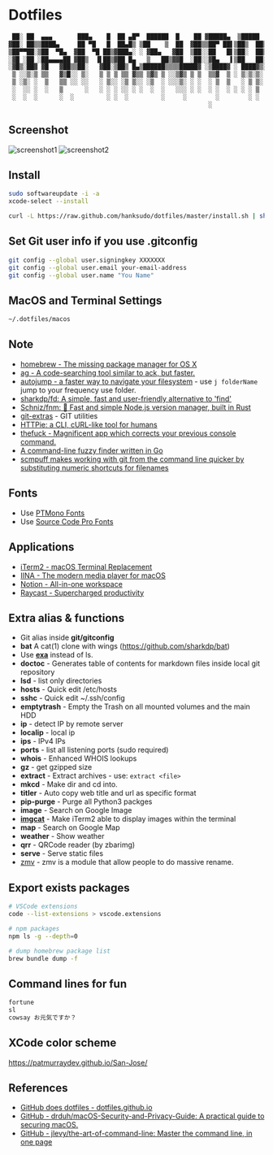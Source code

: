 # Dotfiles

```bash
 ██░ ██  ▄▄▄       ███▄    █  ██ ▄█▀  ██████  █    ██ ▓█████▄  ▒█████
▓██░ ██▒▒████▄     ██ ▀█   █  ██▄█▒ ▒██    ▒  ██  ▓██▒▒██▀ ██▌▒██▒  ██▒
▒██▀▀██░▒██  ▀█▄  ▓██  ▀█ ██▒▓███▄░ ░ ▓██▄   ▓██  ▒██░░██   █▌▒██░  ██▒
░▓█ ░██ ░██▄▄▄▄██ ▓██▒  ▐▌██▒▓██ █▄   ▒   ██▒▓▓█  ░██░░▓█▄   ▌▒██   ██░
░▓█▒░██▓ ▓█   ▓██▒▒██░   ▓██░▒██▒ █▄▒██████▒▒▒▒█████▓ ░▒████▓ ░ ████▓▒░
 ▒ ░░▒░▒ ▒▒   ▓▒█░░ ▒░   ▒ ▒ ▒ ▒▒ ▓▒▒ ▒▓▒ ▒ ░░▒▓▒ ▒ ▒  ▒▒▓  ▒ ░ ▒░▒░▒░
 ▒ ░▒░ ░  ▒   ▒▒ ░░ ░░   ░ ▒░░ ░▒ ▒░░ ░▒  ░ ░░░▒░ ░ ░  ░ ▒  ▒   ░ ▒ ▒░
 ░  ░░ ░  ░   ▒      ░   ░ ░ ░ ░░ ░ ░  ░  ░   ░░░ ░ ░  ░ ░  ░ ░ ░ ░ ▒
 ░  ░  ░      ░  ░         ░ ░  ░         ░     ░        ░        ░ ░
                                                       ░
```

## Screenshot

![screenshot1](./screenshots/terminal.png)
![screenshot2](./screenshots/weather.png)

## Install

```bash
sudo softwareupdate -i -a
xcode-select --install

curl -L https://raw.github.com/hanksudo/dotfiles/master/install.sh | sh
```

## Set Git user info if you use .gitconfig

```bash
git config --global user.signingkey XXXXXXX
git config --global user.email your-email-address
git config --global user.name "You Name"
```

## MacOS and Terminal Settings

```bash
~/.dotfiles/macos
```

## Note

- [homebrew - The missing package manager for OS X](http://brew.sh/)
- [ag - A code-searching tool similar to ack, but faster.](https://github.com/ggreer/the_silver_searcher)
- [autojump - a faster way to navigate your filesystem](https://github.com/joelthelion/autojump) - use `j folderName` jump to your frequency use folder.
- [sharkdp/fd: A simple, fast and user-friendly alternative to &#39;find&#39;](https://github.com/sharkdp/fd)
- [Schniz/fnm: 🚀 Fast and simple Node.js version manager, built in Rust](https://github.com/Schniz/fnm)
- [git-extras](https://github.com/visionmedia/git-extras) - GIT utilities
- [HTTPie: a CLI, cURL-like tool for humans](https://github.com/jakubroztocil/httpie)
- [thefuck - Magnificent app which corrects your previous console command.](https://github.com/nvbn/thefuck)
- [A command-line fuzzy finder written in Go](https://github.com/junegunn/fzf)
- [scmpuff makes working with git from the command line quicker by substituting numeric shortcuts for filenames](https://mroth.github.io/scmpuff/)

## Fonts

- Use [PTMono Fonts](https://fonts.google.com/specimen/PT+Mono)
- Use [Source Code Pro Fonts](https://fonts.google.com/specimen/Source+Code+Pro)

## Applications

- [iTerm2 - macOS Terminal Replacement](https://www.iterm2.com/)
- [IINA - The modern media player for macOS](https://iina.io/)
- [Notion - All-in-one workspace](https://www.notion.so/)
- [Raycast - Supercharged productivity](https://www.raycast.com/)

## Extra alias & functions

- Git alias inside **git/gitconfig**
- **bat** A cat(1) clone with wings (<https://github.com/sharkdp/bat>)
- Use [**exa**](https://github.com/ogham/exa) instead of ls.
- **doctoc** - Generates table of contents for markdown files inside local git repository
- **lsd** - list only directories
- **hosts** - Quick edit /etc/hosts
- **sshc** - Quick edit ~/.ssh/config
- **emptytrash** - Empty the Trash on all mounted volumes and the main HDD
- **ip** - detect IP by remote server
- **localip** - local ip
- **ips** - IPv4 IPs
- **ports** - list all listening ports (sudo required)
- **whois** - Enhanced WHOIS lookups
- **gz** - get gzipped size
- **extract** - Extract archives - use: `extract <file>`
- **mkcd** - Make dir and cd into.
- **titler** - Auto copy web title and url as specific format
- **pip-purge** - Purge all Python3 packges
- **image** - Search on Google Image
- [**imgcat**](https://iterm2.com/documentation-images.html) - Make iTerm2 able to display images within the terminal
- **map** - Search on Google Map
- **weather** - Show weather
- **qrr** - QRCode reader (by zbarimg)
- **serve** - Serve static files
- [zmv](http://zshwiki.org/home/builtin/functions/zmv) - zmv is a module that allow people to do massive rename.

## Export exists packages

```bash
# VSCode extensions
code --list-extensions > vscode.extensions

# npm packages
npm ls -g --depth=0

# dump homebrew package list
brew bundle dump -f
```

## Command lines for fun

```bash
fortune
sl
cowsay お元気ですか？
```

## XCode color scheme

<https://patmurraydev.github.io/San-Jose/>

## References

- [GitHub does dotfiles - dotfiles.github.io](http://dotfiles.github.io/)
- [GitHub - drduh/macOS-Security-and-Privacy-Guide: A practical guide to securing macOS.](https://github.com/drduh/macOS-Security-and-Privacy-Guide)
- [GitHub - jlevy/the-art-of-command-line: Master the command line, in one page](https://github.com/jlevy/the-art-of-command-line)
